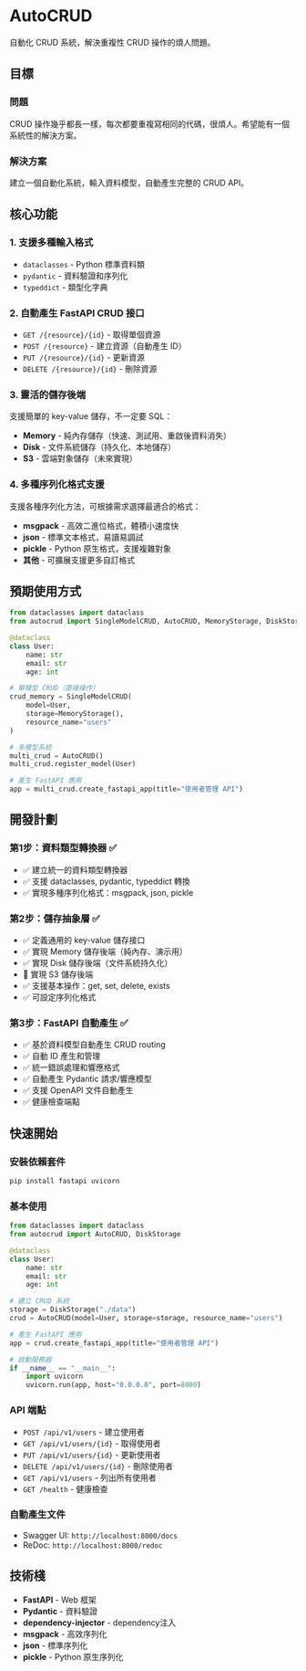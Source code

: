 # AutoCRUD

自動化 CRUD 系統，解決重複性 CRUD 操作的煩人問題。

## 目標

### 問題
CRUD 操作幾乎都長一樣，每次都要重複寫相同的代碼，很煩人。希望能有一個系統性的解決方案。

### 解決方案
建立一個自動化系統，輸入資料模型，自動產生完整的 CRUD API。

## 核心功能

### 1. 支援多種輸入格式
- `dataclasses` - Python 標準資料類
- `pydantic` - 資料驗證和序列化
- `typeddict` - 類型化字典

### 2. 自動產生 FastAPI CRUD 接口
- `GET /{resource}/{id}` - 取得單個資源
- `POST /{resource}` - 建立資源（自動產生 ID）
- `PUT /{resource}/{id}` - 更新資源
- `DELETE /{resource}/{id}` - 刪除資源

### 3. 靈活的儲存後端
支援簡單的 key-value 儲存，不一定要 SQL：
- **Memory** - 純內存儲存（快速、測試用、重啟後資料消失）
- **Disk** - 文件系統儲存（持久化、本地儲存）
- **S3** - 雲端對象儲存（未來實現）

### 4. 多種序列化格式支援
支援各種序列化方法，可根據需求選擇最適合的格式：
- **msgpack** - 高效二進位格式，體積小速度快
- **json** - 標準文本格式，易讀易調試
- **pickle** - Python 原生格式，支援複雜對象
- **其他** - 可擴展支援更多自訂格式

## 預期使用方式

```python
from dataclasses import dataclass
from autocrud import SingleModelCRUD, AutoCRUD, MemoryStorage, DiskStorage

@dataclass
class User:
    name: str
    email: str
    age: int

# 單模型 CRUD（直接操作）
crud_memory = SingleModelCRUD(
    model=User,
    storage=MemoryStorage(),
    resource_name="users"
)

# 多模型系統
multi_crud = AutoCRUD()
multi_crud.register_model(User)

# 產生 FastAPI 應用
app = multi_crud.create_fastapi_app(title="使用者管理 API")
```

## 開發計劃

### 第1步：資料類型轉換器 ✅
- ✅ 建立統一的資料類型轉換器
- ✅ 支援 dataclasses, pydantic, typeddict 轉換
- ✅ 實現多種序列化格式：msgpack, json, pickle

### 第2步：儲存抽象層 ✅
- ✅ 定義通用的 key-value 儲存接口
- ✅ 實現 Memory 儲存後端（純內存、演示用）
- ✅ 實現 Disk 儲存後端（文件系統持久化）
- 🔄 實現 S3 儲存後端
- ✅ 支援基本操作：get, set, delete, exists
- ✅ 可設定序列化格式

### 第3步：FastAPI 自動產生 ✅
- ✅ 基於資料模型自動產生 CRUD routing
- ✅ 自動 ID 產生和管理
- ✅ 統一錯誤處理和響應格式
- ✅ 自動產生 Pydantic 請求/響應模型
- ✅ 支援 OpenAPI 文件自動產生
- ✅ 健康檢查端點

## 快速開始

### 安裝依賴套件
```bash
pip install fastapi uvicorn
```

### 基本使用
```python
from dataclasses import dataclass
from autocrud import AutoCRUD, DiskStorage

@dataclass
class User:
    name: str
    email: str
    age: int

# 建立 CRUD 系統
storage = DiskStorage("./data")
crud = AutoCRUD(model=User, storage=storage, resource_name="users")

# 產生 FastAPI 應用
app = crud.create_fastapi_app(title="使用者管理 API")

# 啟動服務器
if __name__ == "__main__":
    import uvicorn
    uvicorn.run(app, host="0.0.0.0", port=8000)
```

### API 端點
- `POST /api/v1/users` - 建立使用者
- `GET /api/v1/users/{id}` - 取得使用者
- `PUT /api/v1/users/{id}` - 更新使用者  
- `DELETE /api/v1/users/{id}` - 刪除使用者
- `GET /api/v1/users` - 列出所有使用者
- `GET /health` - 健康檢查

### 自動產生文件
- Swagger UI: `http://localhost:8000/docs`
- ReDoc: `http://localhost:8000/redoc`

## 技術棧

- **FastAPI** - Web 框架
- **Pydantic** - 資料驗證
- **dependency-injector** - dependency注入
- **msgpack** - 高效序列化
- **json** - 標準序列化
- **pickle** - Python 原生序列化